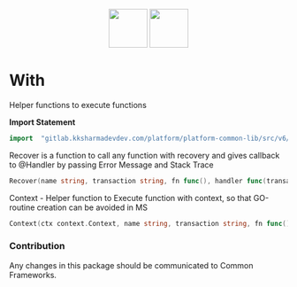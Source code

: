 <p align="center">
<img height=70px src="docs/images/logo.png">
<img height=70px src="docs/images/Go-Logo_Blue.png">
</p>

# With

Helper functions to execute functions

**Import Statement**

```go
import	"gitlab.kksharmadevdev.com/platform/platform-common-lib/src/v6/exec/with"
```

Recover is a function to call any function with recovery and gives callback to @Handler by passing Error Message and Stack Trace

```go
Recover(name string, transaction string, fn func(), handler func(transaction string, err error))
```

Context - Helper function to Execute function with context, so that GO-routine creation can be avoided in MS

```go
Context(ctx context.Context, name string, transaction string, fn func() error) error
```

### Contribution

Any changes in this package should be communicated to Common Frameworks.
